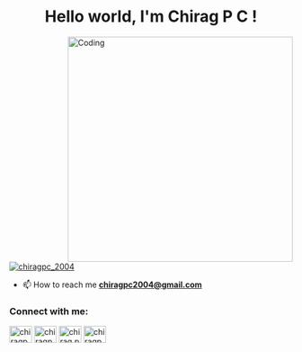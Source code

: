 <h1 align="center">Hello world, I'm Chirag P C !</h1>
<img align="right" alt="Coding" width="400" src="https://i.gifer.com/5IJ.gif">
<p align="left"> <a href="https://twitter.com/chiragpc_2004" target="blank"><img src="https://img.shields.io/twitter/follow/chiragpc_2004?logo=twitter&style=for-the-badge" alt="chiragpc_2004" /></a> </p>


- 📫 How to reach me **chiragpc2004@gmail.com**


<h3 align="left">Connect with me:</h3>
<p align="left">
<a href="https://twitter.com/chiragpc_2004" target="blank"><img align="center" src=https://github.com/rahuldkjain/github-profile-readme-generator/blob/master/src/images/icons/Social/twitter.svg alt="chiragpc_2004" height="30" width="40" /></a>
<a href="https://linkedin.com/in/chiragpc2004" target="blank"><img align="center" src=https://github.com/rahuldkjain/github-profile-readme-generator/blob/master/src/images/icons/Social/linked-in-alt.svg alt="chiragpc2004" height="30" width="40" /></a>
<a href="https://fb.com/chirag.poojarikodi" target="blank"><img align="center" src="https://raw.githubusercontent.com/rahuldkjain/github-profile-readme-generator/master/src/images/icons/Social/facebook.svg" alt="chirag.poojarikodi" height="30" width="40" /></a>
<a href="https://instagram.com/chiragpc_2004" target="blank"><img align="center" src="https://raw.githubusercontent.com/rahuldkjain/github-profile-readme-generator/master/src/images/icons/Social/instagram.svg" alt="chiragpc_2004" height="30" width="40" /></a>
</p>
